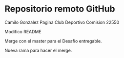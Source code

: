 # Repositorio remoto GitHub
Camilo Gonzalez
Pagina Club Deportivo
Comision 22550

Modifico README

Merge con el master para el Desafio entregable.

Nueva rama para hacer el merge.
